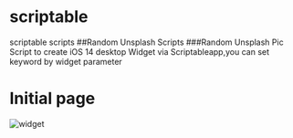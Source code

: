 # scriptable
scriptable scripts
##Random Unsplash Scripts
###Random Unsplash Pic  Script to create iOS 14 desktop Widget   via Scriptableapp,you can set keyword by widget parameter
# Initial page

![widget](https://github.com/Juniorchen2012/scriptable/blob/master/overall_300x649.png?raw=true)
